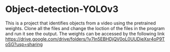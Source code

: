 # Object-detection-YOLOv3
This is a project that identifies objects from a video using the pretrained weights. Clone all the files and change the loction of the files in the program and run it see the output.
The weights can be accessed by the following link
https://drive.google.com/drive/folders/1y7In5EBHDjQV0oL0UUDieXsr4oP9ToSG?usp=sharing
